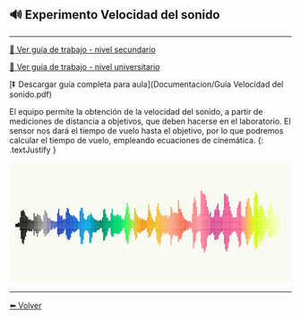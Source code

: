 ## 🔊 Experimento Velocidad del sonido 

---

[🔎 Ver guía de trabajo - nivel secundario](/Documentacion/VelSon-GuiaEscolar)

[🔎 Ver guía de trabajo - nivel universitario](/Documentacion/VelSon-GuiaUniversitaria)

[⏬ Descargar guía completa para aula](Documentacion/Guía Velocidad del sonido.pdf)

El equipo permite la obtención de la velocidad del sonido, a partir de mediciones de distancia a objetivos, que deben hacerse en el laboratorio. El sensor nos dará el tiempo de vuelo hasta el objetivo, por lo que podremos calcular el tiempo de vuelo, empleando ecuaciones de cinemática.
{: .textJustify }

![](/assets/img/ondas.jpg)

---


[⬅️ Volver](Experimentos)


